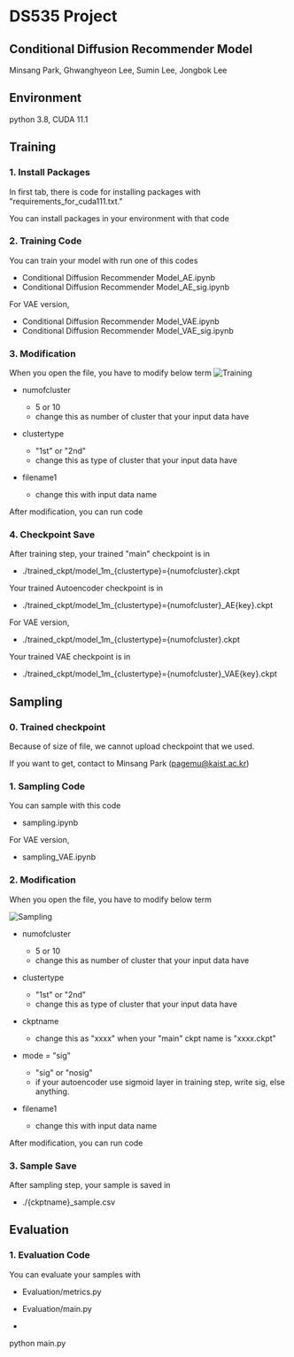 # DS535 Project
## Conditional Diffusion Recommender Model
Minsang Park, Ghwanghyeon Lee, Sumin Lee, Jongbok Lee

## Environment
python 3.8, CUDA 11.1

## Training

### 1. Install Packages
In first tab, there is code for installing packages with "requirements_for_cuda111.txt."

You can install packages in your environment with that code

### 2. Training Code
You can train your model with run one of this codes

  * Conditional Diffusion Recommender Model_AE.ipynb
  * Conditional Diffusion Recommender Model_AE_sig.ipynb

For VAE version,

  * Conditional Diffusion Recommender Model_VAE.ipynb
  * Conditional Diffusion Recommender Model_VAE_sig.ipynb


### 3. Modification
When you open the file, you have to modify below term
![Training](https://i.ibb.co/Z8SDXCD/image.png)

* numofcluster               
  * 5 or 10
  * change this as number of cluster that your input data have

* clustertype            
  * "1st" or "2nd"
  * change this as type of cluster that your input data have

* filename1
  * change this with input data name

After modification, you can run code

### 4. Checkpoint Save
After training step, your trained "main" checkpoint is in 
* ./trained_ckpt/model_1m_{clustertype}={numofcluster}.ckpt

Your trained Autoencoder checkpoint is in 
* ./trained_ckpt/model_1m_{clustertype}={numofcluster}_AE{key}.ckpt

For VAE version,
* ./trained_ckpt/model_1m_{clustertype}={numofcluster}.ckpt

Your trained VAE checkpoint is in 
* ./trained_ckpt/model_1m_{clustertype}={numofcluster}_VAE{key}.ckpt

## Sampling
### 0. Trained checkpoint
Because of size of file, we cannot upload checkpoint that we used.

If you want to get, contact to Minsang Park (pagemu@kaist.ac.kr)

### 1. Sampling Code
You can sample with this code

  * sampling.ipynb

For VAE version,

  * sampling_VAE.ipynb

### 2. Modification
When you open the file, you have to modify below term

![Sampling](https://i.ibb.co/pQFVGfD/2.png)
* numofcluster               
  * 5 or 10
  * change this as number of cluster that your input data have

* clustertype            
  * "1st" or "2nd"
  * change this as type of cluster that your input data have

* ckptname 
  * change this as "xxxx" when your "main" ckpt name is "xxxx.ckpt"

* mode = "sig"
  * "sig" or "nosig"
  * if your autoencoder use sigmoid layer in training step, write sig, else anything.

* filename1
  * change this with input data name

After modification, you can run code

### 3. Sample Save
After sampling step, your sample is saved in 
* ./{ckptname}_sample.csv

## Evaluation
### 1. Evaluation Code
You can evaluate your samples with

* Evaluation/metrics.py
* Evaluation/main.py

* ```.bash
python main.py
```
